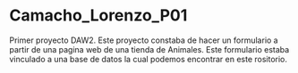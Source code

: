 # Camacho_Lorenzo_P01
Primer proyecto DAW2.
Este proyecto constaba de hacer un formulario a partir de una pagina web de una tienda de Animales.
Este formulario estaba vinculado a una base de datos la cual podemos encontrar en este rositorio.
